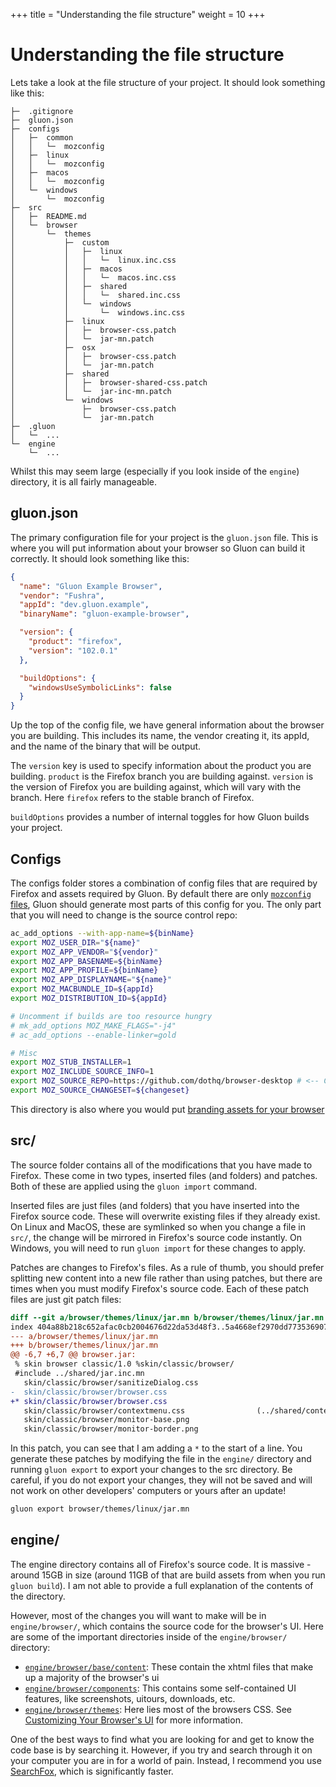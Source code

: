 +++
title = "Understanding the file structure"
weight = 10
+++

# Understanding the file structure

Lets take a look at the file structure of your project. It should look something like this:

```filesystem
├─  .gitignore
├─  gluon.json
├─  configs
│   ├─  common
│   │   └─  mozconfig
│   ├─  linux
│   │   └─  mozconfig
│   ├─  macos
│   │   └─  mozconfig
│   └─  windows
│       └─  mozconfig
├─  src
│   ├─  README.md
│   └─  browser
│       └─  themes
│           ├─  custom
│           │   ├─  linux
│           │   │   └─  linux.inc.css
│           │   ├─  macos
│           │   │   └─  macos.inc.css
│           │   ├─  shared
│           │   │   └─  shared.inc.css
│           │   └─  windows
│           │       └─  windows.inc.css
│           ├─  linux
│           │   ├─  browser-css.patch
│           │   └─  jar-mn.patch
│           ├─  osx
│           │   ├─  browser-css.patch
│           │   └─  jar-mn.patch
│           ├─  shared
│           │   ├─  browser-shared-css.patch
│           │   └─  jar-inc-mn.patch
│           └─  windows
│               ├─  browser-css.patch
│               └─  jar-mn.patch
├─  .gluon
│   └─  ...
└─  engine
    └─  ...
```

Whilst this may seem large (especially if you look inside of the `engine`) directory, it is all fairly manageable.

## gluon.json

The primary configuration file for your project is the `gluon.json` file. This is where you will put information about your browser so Gluon can build it correctly. It should look something like this:

```json
{
  "name": "Gluon Example Browser",
  "vendor": "Fushra",
  "appId": "dev.gluon.example",
  "binaryName": "gluon-example-browser",

  "version": {
    "product": "firefox",
    "version": "102.0.1"
  },

  "buildOptions": {
    "windowsUseSymbolicLinks": false
  }
}
```

Up the top of the config file, we have general information about the browser you are building. This includes its name, the vendor creating it, its appId, and the name of the binary that will be output.

The `version` key is used to specify information about the product you are building. `product` is the Firefox branch you are building against. `version` is the version of Firefox you are building against, which will vary with the branch. Here `firefox` refers to the stable branch of Firefox.

`buildOptions` provides a number of internal toggles for how Gluon builds your project.

## Configs

The configs folder stores a combination of config files that are required by Firefox and assets required by Gluon. By default there are only [`mozconfig` files](https://firefox-source-docs.mozilla.org/build/buildsystem/mozconfigs.html), Gluon should generate most parts of this config for you. The only part that you will need to change is the source control repo:

```bash
ac_add_options --with-app-name=${binName}
export MOZ_USER_DIR="${name}"
export MOZ_APP_VENDOR="${vendor}"
export MOZ_APP_BASENAME=${binName}
export MOZ_APP_PROFILE=${binName}
export MOZ_APP_DISPLAYNAME="${name}"
export MOZ_MACBUNDLE_ID=${appId}
export MOZ_DISTRIBUTION_ID=${appId}

# Uncomment if builds are too resource hungry
# mk_add_options MOZ_MAKE_FLAGS="-j4"
# ac_add_options --enable-linker=gold

# Misc
export MOZ_STUB_INSTALLER=1
export MOZ_INCLUDE_SOURCE_INFO=1
export MOZ_SOURCE_REPO=https://github.com/dothq/browser-desktop # <-- Change this!
export MOZ_SOURCE_CHANGESET=${changeset}
```

This directory is also where you would put [branding assets for your browser](/guides/branding)

## src/

The source folder contains all of the modifications that you have made to Firefox. These come in two types, inserted files (and folders) and patches. Both of these are applied using the `gluon import` command.

Inserted files are just files (and folders) that you have inserted into the Firefox source code. These will overwrite existing files if they already exist. On Linux and MacOS, these are symlinked so when you change a file in `src/`, the change will be mirrored in Firefox's source code instantly. On Windows, you will need to run `gluon import` for these changes to apply.

Patches are changes to Firefox's files. As a rule of thumb, you should prefer splitting new content into a new file rather than using patches, but there are times when you must modify Firefox's source code. Each of these patch files are just git patch files:

```patch
diff --git a/browser/themes/linux/jar.mn b/browser/themes/linux/jar.mn
index 404a88b218c652afac0cb2004676d22da53d48f3..5a4668ef2970dd773536907f51f3e7e7e3e023cb 100644
--- a/browser/themes/linux/jar.mn
+++ b/browser/themes/linux/jar.mn
@@ -6,7 +6,7 @@ browser.jar:
 % skin browser classic/1.0 %skin/classic/browser/
 #include ../shared/jar.inc.mn
   skin/classic/browser/sanitizeDialog.css
-  skin/classic/browser/browser.css
+* skin/classic/browser/browser.css
   skin/classic/browser/contextmenu.css                (../shared/contextmenu.css)
   skin/classic/browser/monitor-base.png
   skin/classic/browser/monitor-border.png
```

In this patch, you can see that I am adding a `*` to the start of a line. You generate these patches by modifying the file in the `engine/` directory and running `gluon export` to export your changes to the src directory. Be careful, if you do not export your changes, they will not be saved and will not work on other developers' computers or yours after an update!

```sh
gluon export browser/themes/linux/jar.mn
```

## engine/

The engine directory contains all of Firefox's source code. It is massive - around 15GB in size (around 11GB of that are build assets from when you run `gluon build`). I am not able to provide a full explanation of the contents of the directory.

However, most of the changes you will want to make will be in `engine/browser/`, which contains the source code for the browser's UI. Here are some of the important directories inside of the `engine/browser/` directory:

- [`engine/browser/base/content`](https://searchfox.org/mozilla-central/source/browser/base/content): These contain the xhtml files that make up a majority of the browser's ui
- [`engine/browser/components`](https://searchfox.org/mozilla-central/source/browser/components): This contains some self-contained UI features, like screenshots, uitours, downloads, etc.
- [`engine/browser/themes`](https://searchfox.org/mozilla-central/source/browser/themes): Here lies most of the browsers CSS. See [Customizing Your Browser's UI](/getting-started/userchrome) for more information.

One of the best ways to find what you are looking for and get to know the code base is by searching it. However, if you try and search through it on your computer you are in for a world of pain. Instead, I recommend you use [SearchFox](https://searchfox.org), which is significantly faster.
